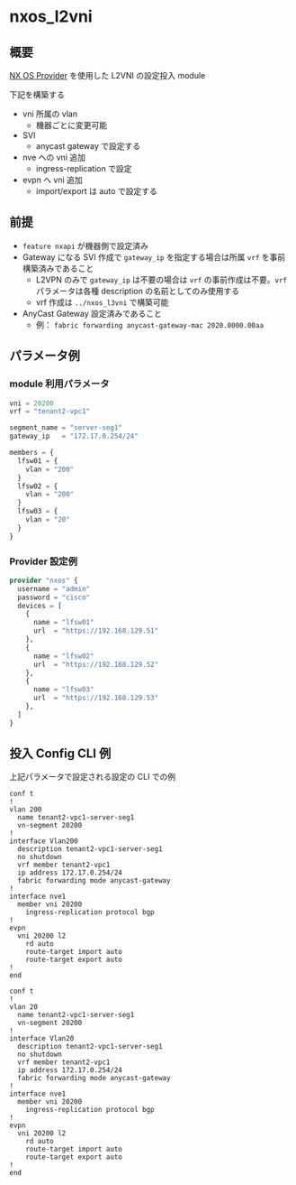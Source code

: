 # nxos_l2vni

## 概要

[NX OS Provider](https://registry.terraform.io/providers/CiscoDevNet/nxos/latest/docs) を使用した L2VNI の設定投入 module

下記を構築する

- vni 所属の vlan
  - 機器ごとに変更可能
- SVI
  - anycast gateway で設定する
- nve への vni 追加
  - ingress-replication で設定
- evpn へ vni 追加
  - import/export は auto で設定する

## 前提

- `feature nxapi` が機器側で設定済み
- Gateway になる SVI 作成で `gateway_ip` を指定する場合は所属 `vrf` を事前構築済みであること
  - L2VPN のみで `gateway_ip` は不要の場合は `vrf` の事前作成は不要。`vrf` パラメータは各種 description の名前としてのみ使用する
  - vrf 作成は `../nxos_l3vni` で構築可能
- AnyCast Gateway 設定済みであること
  - 例： `fabric forwarding anycast-gateway-mac 2020.0000.00aa`

## パラメータ例

### module 利用パラメータ

```tfvars
vni = 20200
vrf = "tenant2-vpc1"

segment_name = "server-seg1"
gateway_ip   = "172.17.0.254/24"

members = {
  lfsw01 = {
    vlan = "200"
  }
  lfsw02 = {
    vlan = "200"
  }
  lfsw03 = {
    vlan = "20"
  }
}
```

### Provider 設定例

```tf
provider "nxos" {
  username = "admin"
  password = "cisco"
  devices = [
    {
      name = "lfsw01"
      url  = "https://192.168.129.51"
    },
    {
      name = "lfsw02"
      url  = "https://192.168.129.52"
    },
    {
      name = "lfsw03"
      url  = "https://192.168.129.53"
    },
  ]
}
```

## 投入 Config CLI 例

上記パラメータで設定される設定の CLI での例

```config:leaf1_2
conf t
!
vlan 200
  name tenant2-vpc1-server-seg1
  vn-segment 20200
!
interface Vlan200
  description tenant2-vpc1-server-seg1
  no shutdown
  vrf member tenant2-vpc1
  ip address 172.17.0.254/24
  fabric forwarding mode anycast-gateway
!
interface nve1
  member vni 20200
    ingress-replication protocol bgp
!
evpn
  vni 20200 l2
    rd auto
    route-target import auto
    route-target export auto
!
end
```

```config:leaf3
conf t
!
vlan 20
  name tenant2-vpc1-server-seg1
  vn-segment 20200
!
interface Vlan20
  description tenant2-vpc1-server-seg1
  no shutdown
  vrf member tenant2-vpc1
  ip address 172.17.0.254/24
  fabric forwarding mode anycast-gateway
!
interface nve1
  member vni 20200
    ingress-replication protocol bgp
!
evpn
  vni 20200 l2
    rd auto
    route-target import auto
    route-target export auto
!
end
```
